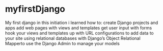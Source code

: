 # myfirstDjango
My first django
in this initiation i learned how to:
create Django projects and apps
add web pages with views and templates
get user input with forms
hook your views and templates up with URL configurations
to add data to your site using relational databases with Django’s Object Relational Mapperto use the Django Admin to manage your models
